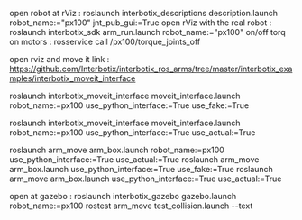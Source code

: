 open robot at rViz : roslaunch interbotix_descriptions description.launch robot_name:="px100" jnt_pub_gui:=True
open rViz with the real robot : roslaunch interbotix_sdk arm_run.launch robot_name:="px100"
on/off torq on motors : rosservice call /px100/torque_joints_off


open rviz and move it 
link : https://github.com/Interbotix/interbotix_ros_arms/tree/master/interbotix_examples/interbotix_moveit_interface

roslaunch interbotix_moveit_interface moveit_interface.launch robot_name:=px100 use_python_interface:=True use_fake:=True 

roslaunch interbotix_moveit_interface moveit_interface.launch robot_name:=px100 use_python_interface:=True use_actual:=True 



roslaunch arm_move arm_box.launch robot_name:=px100 use_python_interface:=True use_actual:=True 
roslaunch arm_move arm_box.launch use_python_interface:=True use_fake:=True 
roslaunch arm_move arm_box.launch use_python_interface:=True use_actual:=True 

open at gazebo :
roslaunch interbotix_gazebo gazebo.launch robot_name:=px100 
rostest arm_move test_collision.launch --text
